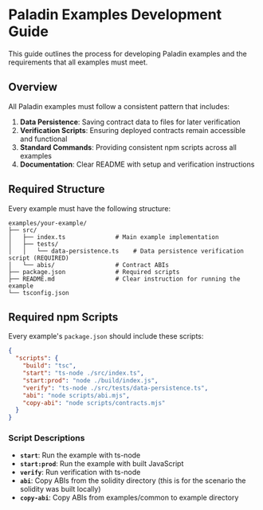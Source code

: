 # Paladin Examples Development Guide

This guide outlines the process for developing Paladin examples and the requirements that all examples must meet.

## Overview

All Paladin examples must follow a consistent pattern that includes:
1. **Data Persistence**: Saving contract data to files for later verification
2. **Verification Scripts**: Ensuring deployed contracts remain accessible and functional
3. **Standard Commands**: Providing consistent npm scripts across all examples
4. **Documentation**: Clear README with setup and verification instructions

## Required Structure

Every example must have the following structure:

```
examples/your-example/
├── src/
│   ├── index.ts              # Main example implementation
│   ├── tests/
│   │   └── data-persistence.ts    # Data persistence verification script (REQUIRED)
│   └── abis/                 # Contract ABIs
├── package.json              # Required scripts
├── README.md                 # Clear instruction for running the example
└── tsconfig.json
```

## Required npm Scripts

Every example's `package.json` should include these scripts:

```json
{
  "scripts": {
    "build": "tsc",
    "start": "ts-node ./src/index.ts",
    "start:prod": "node ./build/index.js",
    "verify": "ts-node ./src/tests/data-persistence.ts",
    "abi": "node scripts/abi.mjs",
    "copy-abi": "node scripts/contracts.mjs"
  }
}
```

### Script Descriptions

- **`start`**: Run the example with ts-node
- **`start:prod`**: Run the example with built JavaScript
- **`verify`**: Run verification with ts-node
- **`abi`**: Copy ABIs from the solidity directory (this is for the scenario the solidity was built locally) 
- **`copy-abi`**: Copy ABIs from examples/common to example directory
 